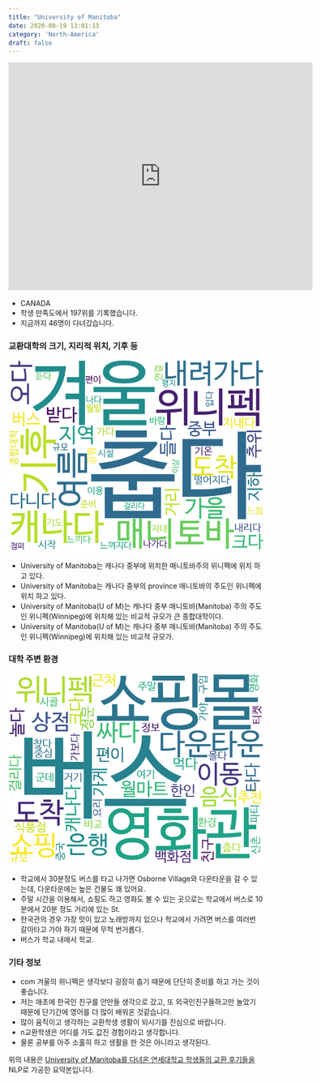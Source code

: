 ```yaml
---
title: "University of Manitoba"
date: 2020-08-19 13:01:13
category: 'North-America'
draft: false
---
```


<iframe
width="600"
height="450"
frameborder="0" style="border:0"
src="https://www.google.com/maps/embed/v1/place?key=AIzaSyC9e1AME-pVmWC4hBpFdu5S4dKzyepa3HQ&q=University+of+Manitoba&center=49.8075008,-97.1366259&zoom=14" allowfullscreen>
</iframe>

* CANADA
* 학생 만족도에서 197위를 기록했습니다.
* 지금까지 46명이 다녀갔습니다. 

### 교환대학의 크기, 지리적 위치, 기후 등

![gen_info-WordCloud](../univ_wordclouds_okt/gen_info/CA000013_gen_info_okt.png)

* University of Manitoba는 캐나다 중부에 위치한 매니토바주의 위니펙에 위치 하고 있다.
* University of Manitoba는 캐나다 중부의 province 매니토바의 주도인 위니펙에 위치 하고 있다.
* University of Manitoba(U of M)는 캐나다 중부 매니토바(Manitoba) 주의 주도인 위니펙(Winnipeg)에 위치해 있는 비교적 규모가 큰 종합대학이다.
* University of Manitoba(U of M)는 캐나다 중부 매니토바(Manitoba) 주의 주도인 위니펙(Winnipeg)에 위치해 있는 비교적 규모가.


### 대학 주변 환경

![env_info-WordCloud](../univ_wordclouds_okt/env_info/CA000013_env_info_okt.png)

* 학교에서 30분정도 버스를 타고 나가면 Osborne Village와 다운타운을 갈 수 있는데, 다운타운에는 높은 건물도 꽤 있어요.
* 주말 시간을 이용해서, 쇼핑도 하고 영화도 볼 수 있는 곳으로는 학교에서 버스로 10분에서 20분 정도 거리에 있는 St.
* 한국관의 경우 가장 맛이 있고 노래방까지 있으나 학교에서 가려면 버스를 여러번 갈아타고 가야 하기 때문에 무척 번거롭다.
* 버스가 학교 내에서 학교.


### 기타 정보

* com 겨울의 위니펙은 생각보다 굉장히 춥기 때문에 단단히 준비를 하고 가는 것이 좋습니다.
* 저는 애초에 한국인 친구를 안만들 생각으로 갔고, 또 외국인친구들하고만 놀았기 때문에 단기간에 영어를 더 많이 배워온 것같습니다.
* 많이 움직이고 생각하는 교환학생 생활이 되시기를 진심으로 바랍니다.
* n교환학생은 어디를 가도 값진 경험이라고 생각합니다.
* 물론 공부를 아주 소홀히 하고 생활을 한 것은 아니라고 생각된다.


위의 내용은 [University of Manitoba를 다녀온 연세대학교 학생들의 교환 후기들을](http://oia.yonsei.ac.kr/partner/expReport.asp?ucode=CA000013&bgbn=A) NLP로 가공한 요약본입니다. 

